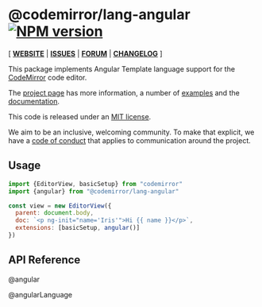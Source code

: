 <!-- NOTE: README.md is generated from src/README.md -->

# @codemirror/lang-angular [![NPM version](https://img.shields.io/npm/v/@codemirror/lang-angular.svg)](https://www.npmjs.org/package/@codemirror/lang-angular)

[ [**WEBSITE**](https://codemirror.net/) | [**ISSUES**](https://github.com/codemirror/dev/issues) | [**FORUM**](https://discuss.codemirror.net/c/next/) | [**CHANGELOG**](https://github.com/codemirror/lang-angular/blob/main/CHANGELOG.md) ]

This package implements Angular Template language support for the
[CodeMirror](https://codemirror.net/) code editor.

The [project page](https://codemirror.net/) has more information, a
number of [examples](https://codemirror.net/examples/) and the
[documentation](https://codemirror.net/docs/).

This code is released under an
[MIT license](https://github.com/codemirror/lang-angular/tree/main/LICENSE).

We aim to be an inclusive, welcoming community. To make that explicit,
we have a [code of
conduct](http://contributor-covenant.org/version/1/1/0/) that applies
to communication around the project.

## Usage

```javascript
import {EditorView, basicSetup} from "codemirror"
import {angular} from "@codemirror/lang-angular"

const view = new EditorView({
  parent: document.body,
  doc: `<p ng-init="name='Iris'">Hi {{ name }}</p>`,
  extensions: [basicSetup, angular()]
})
```

## API Reference

@angular

@angularLanguage
